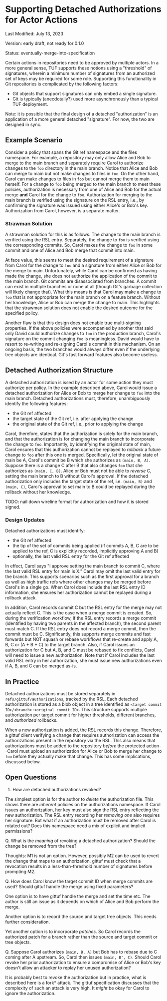 # Supporting Detached Authorizations for Actor Actions

Last Modified: July 13, 2023

Version: early draft, not ready for 0.1.0

Status: eventually-merge-into-specification

Certain actions in repositories need to be approved by multiple actors. In a
more general sense, TUF supports these notions using a "threshold" of
signatures, wherein a minimum number of signatures from an authorized set of
keys may be required for some role. Supporting this functionality in Git
repositories is complicated by the following factors:
* Git objects that support signatures can only embed a single signature.
* Git is typically (anecdotally?) used more asynchronously than a typical TUF
  deployment.

Note: it is possible that the final design of a detached "authorization" is an
application of a more general detached "signature". For now, the two are
designed in sync.

## Example Scenario

Consider a policy that spans the Git ref namespace and the files namespace. For
example, a repository may only allow Alice and Bob to merge to the main branch
and separately require Carol to authorize changes to the `foo` directory in the
main branch. Notice that Alice and Bob can merge to main but not make changes
to files in `foo`. On the other hand, Carol can make changes to files in `foo`
but cannot merge them to main herself. For a change to `foo` being merged to
the main branch to meet these policies, authorization is necessary from one of
Alice and Bob for the actual merge **and** Carol for the change to `foo`.
Authorization for merging to the main branch is verified using the signature on
the RSL entry, i.e., by confirming the signature was issued using either
Alice's or Bob's key. Authorization from Carol, however, is a separate matter.

### Strawman Solution

A strawman solution for this is as follows. The change to the main branch is
verified using the RSL entry. Separately, the change to `foo` is verified using
the corresponding commits. So, Carol makes the change to `foo` in some commit
and one of Alice and Bob merge that commit into main.

At face value, this seems to meet the desired requirement of a signature from
Carol for the change to `foo` and a signature from either Alice or Bob for the
merge to main. Unfortunately, while Carol can be confirmed as having made the
change, she does not authorize the application of the commit to the main
branch. Git commits are disassociated from branches. A commit can exist in
multiple branches or none at all (though Git's garbage collection will likely
change that). What this means is that Carol may make a change to `foo` that is
not appropriate for the main branch on a feature branch. Without her knowledge,
Alice or Bob can merge the change to main. This highlights that the strawman
solution does not enable the desired outcome for the specified policy.

Another flaw is that this design does not enable true multi-signing properties.
If the above policies were accompanied by another that said only David could
authorize changes to `foo` in the production branch, Carol's signature on the
commit changing `foo` is meaningless. David would have to resort to re-writing
and re-signing Carol's commit in this mechanism. On an ongoing basis, the two
branches would always differ even if the underlying tree objects are identical.
Git's fast forward features also become useless.

## Detached Authorization Structure

A detached authorization is issed by an actor for some action they must
authorize per policy. In the example described above, Carol would issue a
detached authorization for Alice or Bob to merge her change to `foo` into the
main branch. Detached authorizations must, therefore, unambiguously identify
the following features:
* the Git ref affected
* the target state of the Git ref, i.e. after applying the change
* the original state of the Git ref, i.e., prior to applying the change

Carol, therefore, states that the authorization is solely for the main branch,
and that the authorization is for changing the main branch to incorporate the
change to `foo`. Importantly, by identifying the original state of main, Carol
ensures that this authorization cannot be replayed to _rollback_ a future
change to `foo` after this one is merged. Specifically, let the original state
of main be A, Carol's commit be B which she authorizes as `(main, B, A)`.
Suppose there is a change C after B that also changes `foo` that she authorizes
as `(main, C, B)`. Alice or Bob must not be able to _reverse_ C, setting the
main branch to B without Carol's approval. If the detached authorization only
includes the target state of the ref, i.e. `(main, B)` and `(main, C)`, Carol's
approval to set main to B could be replayed during the rollback without her
knowledge.

TODO: nail down wireline format for authorization and how it is stored signed.

### Design Updates

Detached authorizations must identify:
* the Git ref affected
* the tip of the set of commits being applied (if commits A, B, C are to be
  applied to the ref, C is explicitly recorded, implicitly approving A and B)
* optionally, the last valid RSL entry for the Git ref affected

In effect, Carol says "I approve setting the main branch to commit C, where the
last valid RSL entry for main is X." Carol may omit the last valid entry for the
branch. This supports scenarios such as the first approval for a branch as well
as high traffic refs where other changes may be merged before Carol's in a
single go. When Carol does include the last RSL entry ID information, she
ensures her authorization cannot be replayed during a rollback attack.

In addition, Carol records commit C but the RSL entry for the merge may not
actually reflect C. This is the case when a merge commit is created. So, during
the verification workflow, if the RSL entry records a merge commit (identified
by having two parents in the affected branch), the second parent must match C.
If the RSL entry does not record a merge commit, then the commit must be C.
Significantly, this supports merge commits and fast forwards but NOT squash or
rebase workflows that re-create and apply A, B, C or (A + B + C) to the target
branch. Also, if Carol issues an authorization for C but A, B, and C must be
rebased to fix conflicts, Carol will need to issue a new authorization. Note
that if Carol includes the last valid RSL entry in her authorization, she must
issue new authorizations even if A, B, and C can be merged as-is.

## In Practice

Detached authorizations must be stored separately in
`refs/gittuf/authorizations`, tracked by the RSL. Each detached authorization
is stored as a blob object in a tree identified as `<target commit
ID>/<branch>:<original commit ID>`. This structure supports multiple
authorization per target commit for higher thresholds, different branches, and
_authorized_ rollbacks.

When a new authorization is added, the RSL records this change. Therefore, a
gittuf client verifying a change that requires authorization can access the
authorizations present in the repository via the RSL. This also means that
authorizations must be added to the repository _before_ the protected
action--Carol must upload an authorization for Alice or Bob to merge her change
to `foo` before they actually make that change. This has some implications,
discussed below.

## Open Questions

1. How are detached authorizations revoked?

The simplest option is for the author to _delete_ the authorization file. This
shows there are _inherent_ policies on the authorizations namespace. If Carol
issues an authorization, her key must also sign the RSL entry reflecting the
new authorization. The RSL entry recording her _removing one_ also requires her
signature. But what if an authorization must be removed after Carol is rotated
out? Does this namespace need a mix of explicit and implicit permissions?

Q. What is the _meaning_ of revoking a detached authorization? Should the
change be removed from the tree?

Thoughts: M1 is not an option. However, possibly M2 can be used to revert the
change that maps to an authorization. gittuf must check that a revocation
results in a less-than-threshold number of signatures before prompting M2.

Q. How does Carol know the target commit ID when merge commits are used? Should
gittuf handle the merge using fixed parameters?

One option is to have gittuf handle the merge and set the time etc. The author
is still an issue as it depends on which of Alice and Bob perform the merge.

Another option is to record the source and target tree objects. This needs
further consideration.

Yet another option is to incorporate _patches_. So Carol records the authorized
patch for a branch rather than the source and target commit or tree objects.

Q. Suppose Carol authorizes `(main, B, A)` but Bob has to rebase due to C
coming after A upstream. So, Carol then issues `(main, B', C)`. Should Carol
revoke her prior authorization to ensure a compromise of Alice or Bob's key
doesn't allow an attacker to replay her unused authorization?

It is probably best to revoke the authorization but in practice, what is
described here is a fork* attack. The gittuf specification discusses that
the complexity of such an attack is very high. It _might_ be okay for Carol to
ignore the authorization.

